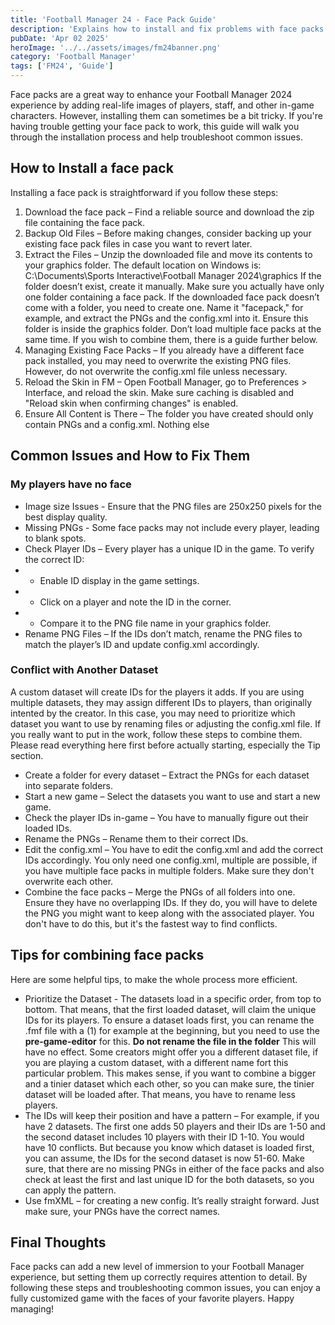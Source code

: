 ```yaml
---
title: 'Football Manager 24 - Face Pack Guide'
description: 'Explains how to install and fix problems with face packs'
pubDate: 'Apr 02 2025'
heroImage: '../../assets/images/fm24banner.png'
category: 'Football Manager'
tags: ['FM24', 'Guide']
---
```


Face packs are a great way to enhance your Football Manager 2024 experience by adding real-life images of players, staff, and other in-game characters. However, installing them can sometimes be a bit tricky. If you're having trouble getting your face pack to work, this guide will walk you through the installation process and help troubleshoot common issues.

## How to Install a face pack

Installing a face pack is straightforward if you follow these steps:

1. Download the face pack – Find a reliable source and download the zip file containing the face pack.
2. Backup Old Files – Before making changes, consider backing up your existing face pack files in case you want to revert later.
3. Extract the Files – Unzip the downloaded file and move its contents to your graphics folder. The default location on Windows is:
   C:\Documents\Sports Interactive\Football Manager 2024\graphics
   If the folder doesn’t exist, create it manually. Make sure you actually have only one folder containing a face pack.
   If the downloaded face pack doesn’t come with a folder, you need to create one. Name it "facepack," for example, and extract the PNGs and the config.xml into it. Ensure this folder is inside the graphics folder.
   Don’t load multiple face packs at the same time. If you wish to combine them, there is a guide further below.
4. Managing Existing Face Packs – If you already have a different face pack installed, you may need to overwrite the existing PNG files. However, do not overwrite the config.xml file unless necessary.
5. Reload the Skin in FM – Open Football Manager, go to Preferences > Interface, and reload the skin. Make sure caching is disabled and "Reload skin when confirming changes" is enabled.
6. Ensure All Content is There – The folder you have created should only contain PNGs and a config.xml. Nothing else

## Common Issues and How to Fix Them

### My players have no face

- Image size Issues - Ensure that the PNG files are 250x250 pixels for the best display quality.
- Missing PNGs - Some face packs may not include every player, leading to blank spots.
- Check Player IDs – Every player has a unique ID in the game. To verify the correct ID:
- - Enable ID display in the game settings.
- - Click on a player and note the ID in the corner.
- - Compare it to the PNG file name in your graphics folder.
- Rename PNG Files – If the IDs don’t match, rename the PNG files to match the player’s ID and update config.xml accordingly.

### Conflict with Another Dataset

A custom dataset will create IDs for the players it adds. If you are using multiple datasets, they may assign different IDs to players, than originally intented by the creator. In this case, you may need to prioritize which dataset you want to use by renaming files or adjusting the config.xml file. If you really want to put in the work, follow these steps to combine them. Please read everything here first before actually starting, especially the Tip section.

- Create a folder for every dataset – Extract the PNGs for each dataset into separate folders.
- Start a new game – Select the datasets you want to use and start a new game.
- Check the player IDs in-game – You have to manually figure out their loaded IDs.
- Rename the PNGs – Rename them to their correct IDs.
- Edit the config.xml – You have to edit the config.xml and add the correct IDs accordingly. You only need one config.xml, multiple are possible, if you have multiple face packs in multiple folders. Make sure they don't overwrite each other.
- Combine the face packs – Merge the PNGs of all folders into one. Ensure they have no overlapping IDs. If they do, you will have to delete the PNG you might want to keep along with the associated player. You don't have to do this, but it's the fastest way to find conflicts.

## Tips for combining face packs

Here are some helpful tips, to make the whole process more efficient.

- Prioritize the Dataset - The datasets load in a specific order, from top to bottom. That means, that the first loaded dataset, will claim the unique IDs for its players. To ensure a dataset loads first, you can rename the .fmf file with a (1) for example at the beginning, but you need to use the **pre-game-editor** for this. **Do not rename the file in the folder** This will have no effect. Some creators might offer you a different dataset file, if you are playing a custom dataset, with a different name fort this particular problem. This makes sense, if you want to combine a bigger and a tinier dataset which each other, so you can make sure, the tinier dataset will be loaded after. That means, you have to rename less players.
- The IDs will keep their position and have a pattern – For example, if you have 2 datasets. The first one adds 50 players and their IDs are 1-50 and the second dataset includes 10 players with their ID 1-10. You would have 10 conflicts. But because you know which dataset is loaded first, you can assume, the IDs for the second dataset is now 51-60. Make sure, that there are no missing PNGs in either of the face packs and also check at least the first and last unique ID for the both datasets, so you can apply the pattern.
- Use fmXML – for creating a new config. It’s really straight forward. Just make sure, your PNGs have the correct names.

## Final Thoughts

Face packs can add a new level of immersion to your Football Manager experience, but setting them up correctly requires attention to detail. By following these steps and troubleshooting common issues, you can enjoy a fully customized game with the faces of your favorite players.
Happy managing!
